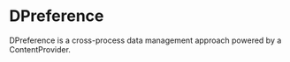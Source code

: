# DPreference
DPreference is a cross-process data management approach powered by a ContentProvider.
